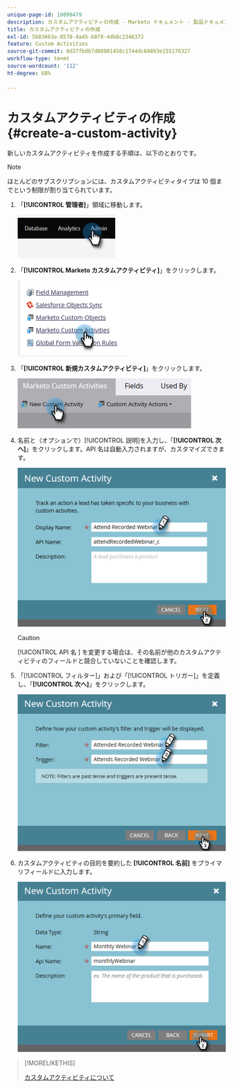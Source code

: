 ```yaml
---
unique-page-id: 10098479
description: カスタムアクティビティの作成 - Marketo ドキュメント - 製品ドキュメント
title: カスタムアクティビティの作成
exl-id: 5b83663e-8578-4a45-b8f8-4db8c2346372
feature: Custom Activities
source-git-commit: 0d37fbdb7d08901458c1744dc68893e155176327
workflow-type: tm+mt
source-wordcount: '112'
ht-degree: 68%

---
```


# カスタムアクティビティの作成 {#create-a-custom-activity}

新しいカスタムアクティビティを作成する手順は、以下のとおりです。

>[!NOTE]
>
>ほとんどのサブスクリプションには、カスタムアクティビティタイプは 10 個までという制限が割り当てられています。

1. 「**[!UICONTROL 管理者]**」領域に移動します。

   ![](assets/create-a-custom-activity-1.png)

1. 「**[!UICONTROL Marketo カスタムアクティビティ]**」をクリックします。

   ![](assets/create-a-custom-activity-2.png)

1. 「**[!UICONTROL 新規カスタムアクティビティ]**」をクリックします。

   ![](assets/create-a-custom-activity-3.png)

1. 名前と（オプションで）[!UICONTROL 説明]を入力し、「**[!UICONTROL 次へ]**」をクリックします。API 名は自動入力されますが、カスタマイズできます。

   ![](assets/create-a-custom-activity-4.png)

   >[!CAUTION]
   >
   >[!UICONTROL API 名 &#x200B;] を変更する場合は、その名前が他のカスタムアクティビティのフィールドと競合していないことを確認します。

1. 「[!UICONTROL フィルター]」および「[!UICONTROL トリガー]」を定義し、「**[!UICONTROL 次へ]**」をクリックします。

   ![](assets/create-a-custom-activity-5.png)

1. カスタムアクティビティの目的を要約した **[!UICONTROL 名前]** をプライマリフィールドに入力します。

   ![](assets/create-a-custom-activity-6.png)

>[!MORELIKETHIS]
>
>[カスタムアクティビティについて](/help/marketo/product-docs/administration/marketo-custom-activities/understanding-custom-activities.md)

